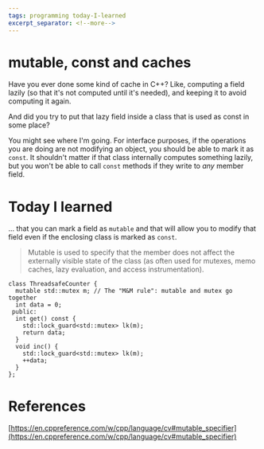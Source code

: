 ```yaml
---
tags: programming today-I-learned
excerpt_separator: <!--more-->
---
```


# mutable, const and caches

Have you ever done some kind of cache in C++? Like, computing a field lazily (so that it's not computed until it's needed), and keeping it to avoid computing it again.

And did you try to put that lazy field inside a class that is used as const in some place?

<!--more-->

You might see where I'm going. For interface purposes, if the operations you are doing are not modifying an object, you should be able to mark it as `const`. It shouldn't matter if that class internally computes something lazily, but you won't be able to call `const` methods if they write to *any* member field.

# Today I learned

... that you can mark a field as `mutable` and that will allow you to modify that field even if the enclosing class is marked as `const`.

> Mutable is used to specify that the member does not affect the externally visible state of the class (as often used for mutexes, memo caches, lazy evaluation, and access instrumentation).

```
class ThreadsafeCounter {
  mutable std::mutex m; // The "M&M rule": mutable and mutex go together
  int data = 0;
 public:
  int get() const {
    std::lock_guard<std::mutex> lk(m);
    return data;
  }
  void inc() {
    std::lock_guard<std::mutex> lk(m);
    ++data;
  }
};
```

# References

[https://en.cppreference.com/w/cpp/language/cv#mutable_specifier](https://en.cppreference.com/w/cpp/language/cv#mutable_specifier)
